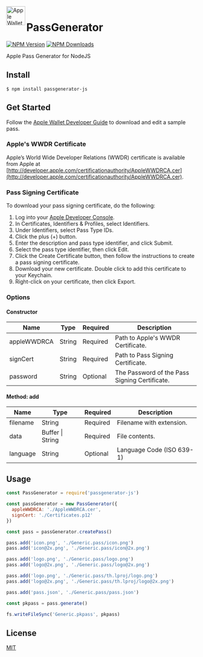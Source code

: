 <img src="https://docs-assets.developer.apple.com/published/c104c9bff0/841b02dd-b78c-4cad-8da4-700761d34e14.png" width="50" height="50" alt="Apple Wallet Logo" align="left" />

# PassGenerator
[![NPM Version][npm-image]][npm-url]
[![NPM Downloads][npm-downloads-image]][npm-downloads-url]

Apple Pass Generator for NodeJS

## Install
```
$ npm install passgenerator-js
```

## Get Started
Follow the [Apple Wallet Developer Guide][apple-wallet-developer-guide] to download and edit a sample pass.

### Apple's WWDR Certificate
Apple’s World Wide Developer Relations (WWDR) certificate is available from Apple at [http://developer.apple.com/certificationauthority/AppleWWDRCA.cer](http://developer.apple.com/certificationauthority/AppleWWDRCA.cer).

### Pass Signing Certificate
To download your pass signing certificate, do the following:

1. Log into your [Apple Developer Console][apple-developer-console].
2. In Certificates, Identifiers & Profiles, select Identifiers.
3. Under Identifiers, select Pass Type IDs.
4. Click the plus (+) button.
5. Enter the description and pass type identifier, and click Submit.
6. Select the pass type identifier, then click Edit.
7. Click the Create Certificate button, then follow the instructions to create a pass signing certificate.
8. Download your new certificate. Double click to add this certificate to your Keychain.
9. Right-click on your certificate, then click Export.

### Options
#### Constructor
| Name        | Type   | Required | Description                                   |
|-------------|--------|----------|-----------------------------------------------|
| appleWWDRCA | String | Required | Path to Apple's WWDR Certificate.             |
| signCert    | String | Required | Path to Pass Signing Certificate.             |
| password    | String | Optional | The Password of the Pass Signing Certificate. |
#### Method: add
| Name     | Type             | Required | Description               |
|----------|------------------|----------|---------------------------|
| filename | String           | Required | Filename with extension.  |
| data     | Buffer \| String | Required | File contents.            |
| language | String           | Optional | Language Code (ISO 639-1) |

## Usage
```js
const PassGenerator = require('passgenerator-js')

const passGenerator = new PassGenerator({
  appleWWDRCA: './AppleWWDRCA.cer',
  signCert: './Certificates.p12'
})

const pass = passGenerator.createPass()

pass.add('icon.png', './Generic.pass/icon.png')
pass.add('icon@2x.png', './Generic.pass/icon@2x.png')

pass.add('logo.png', './Generic.pass/logo.png')
pass.add('logo@2x.png', './Generic.pass/logo@2x.png')

pass.add('logo.png', './Generic.pass/th.lproj/logo.png')
pass.add('logo@2x.png', './Generic.pass/th.lproj/logo@2x.png')

pass.add('pass.json', './Generic.pass/pass.json')

const pkpass = pass.generate()

fs.writeFileSync('Generic.pkpass', pkpass)
```

## License
[MIT](LICENSE)

[npm-image]: https://img.shields.io/npm/v/passgenerator.svg
[npm-url]: https://npmjs.org/package/passgenerator
[npm-downloads-image]: https://img.shields.io/npm/dm/passgenerator.svg
[npm-downloads-url]: https://npmcharts.com/compare/passgenerator?minimal=true
[apple-developer-console]: https://developer.apple.com/account
[apple-wallet-developer-guide]: https://developer.apple.com/library/archive/documentation/UserExperience/Conceptual/PassKit_PG/YourFirst.html